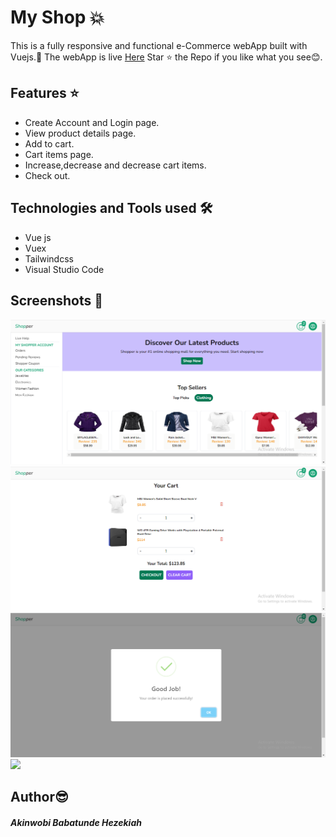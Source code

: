 # My Shop :boom:

This is a fully responsive and functional e-Commerce webApp built with Vuejs.:smiling_face_with_three_hearts:
The webApp is live [Here](https://babzshop.netlify.app/)
Star :star: the Repo if you like what you see:blush:.

## Features :star:

- Create Account and Login page.
- View product details page.
- Add to cart.
- Cart items page.
- Increase,decrease and decrease cart items.
- Check out.

## Technologies and Tools used :hammer_and_wrench:
- Vue js
- Vuex
- Tailwindcss
- Visual Studio Code

## Screenshots :camera_flash:
![](src/assets/home.png)
![](src/assets/cart.png)![](src/assets/checkout.png)
![](src/assets/signup.png)

## Author:sunglasses:
##### Akinwobi Babatunde Hezekiah